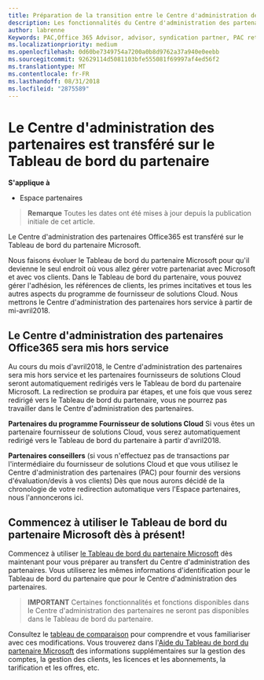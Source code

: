 ```yaml
---
title: Préparation de la transition entre le Centre d'administration des partenaires et l'Espace partenaires | Espace partenaires
description: Les fonctionnalités du Centre d'administration des partenaires Office365 sont transférées sur l'Espace partenaires.
author: labrenne
Keywords: PAC,Office 365 Advisor, advisor, syndication partner, PAC retire, PAC retiring
ms.localizationpriority: medium
ms.openlocfilehash: 0d60be7349754a7200a0b8d9762a37a940e0eebb
ms.sourcegitcommit: 92629114d5081103bfe555081f69997af4ed56f2
ms.translationtype: MT
ms.contentlocale: fr-FR
ms.lasthandoff: 08/31/2018
ms.locfileid: "2875589"
---
```

# <a name="partner-admin-center-is-moving-to-the-partner-dashboard"></a>Le Centre d'administration des partenaires est transféré sur le Tableau de bord du partenaire

**S'applique à**

-  Espace partenaires

>**Remarque** Toutes les dates ont été mises à jour depuis la publication initiale de cet article.

Le Centre d'administration des partenaires Office365 est transféré sur le Tableau de bord du partenaire Microsoft.

Nous faisons évoluer le Tableau de bord du partenaire Microsoft pour qu'il devienne le seul endroit où vous allez gérer votre partenariat avec Microsoft et avec vos clients. Dans le Tableau de bord du partenaire, vous pouvez gérer l'adhésion, les références de clients, les primes incitatives et tous les autres aspects du programme de fournisseur de solutions Cloud. Nous mettrons le Centre d'administration des partenaires hors service à partir de mi-avril2018.

## <a name="the-office-365-partner-admin-center-pac-will-be-retired"></a>Le Centre d'administration des partenaires Office365 sera mis hors service

Au cours du mois d'avril2018, le Centre d'administration des partenaires sera mis hors service et les partenaires fournisseurs de solutions Cloud seront automatiquement redirigés vers le Tableau de bord du partenaire Microsoft. La redirection se produira par étapes, et une fois que vous serez redirigé vers le Tableau de bord du partenaire, vous ne pourrez pas travailler dans le Centre d'administration des partenaires. 

**Partenaires du programme Fournisseur de solutions Cloud** Si vous êtes un partenaire fournisseur de solutions Cloud, vous serez automatiquement redirigé vers le Tableau de bord du partenaire à partir d'avril2018. 

**Partenaires conseillers** (si vous n'effectuez pas de transactions par l'intermédiaire du fournisseur de solutions Cloud et que vous utilisez le Centre d'administration des partenaires (PAC) pour fournir des versions d'évaluation/devis à vos clients) Dès que nous aurons décidé de la chronologie de votre redirection automatique vers l'Espace partenaires, nous l'annoncerons ici. 


## <a name="start-using-the-microsoft-partner-dashboard-now"></a>Commencez à utiliser le Tableau de bord du partenaire Microsoft dès à présent!

Commencez à utiliser [le Tableau de bord du partenaire Microsoft](https://partnercenter.microsoft.com/) dès maintenant pour vous préparer au transfert du Centre d'administration des partenaires.  Vous utiliserez les mêmes informations d'identification pour le Tableau de bord du partenaire que pour le Centre d'administration des partenaires. 

>**IMPORTANT** Certaines fonctionnalités et fonctions disponibles dans le Centre d'administration des partenaires ne seront pas disponibles dans le Tableau de bord du partenaire.

 Consultez le [tableau de comparaison](moving-from-pac-to-pc.md) pour comprendre et vous familiariser avec ces modifications.  Vous trouverez dans l'[Aide du Tableau de bord du partenaire Microsoft](https://partnercenter.microsoft.com/partner/help) des informations supplémentaires sur la gestion des comptes, la gestion des clients, les licences et les abonnements, la tarification et les offres, etc.

 